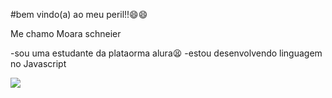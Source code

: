 #bem vindo(a) ao meu peril!!😄😄

Me chamo Moara schneier

-sou uma estudante da plataorma alura😫
-estou desenvolvendo linguagem no Javascript

![](https://media.tenor.com/wEpAX0RXATwAAAAi/cat-talking-on-bed.gif)
